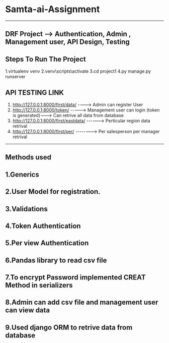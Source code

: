# Samta-ai-Assignment
----------------------
DRF Project --> Authentication, Admin , Management user, API Design, Testing
---------------------------
Steps To Run The Project
---------------------------
1.virtualenv venv
2.venv\scripts\activate
3.cd project1
4.py manage.py runserver

API TESTING LINK
------------------------------------------------------------------------------------------------------------------------------------------
1. http://127.0.0.1:8000/first/data/        ----> Admin can register User 
2. http://127.0.0.1:8000/token/             -----> Management user can login (token is generated)---> Can retrive all data from database
3. http://127.0.0.1:8000/first/eastdata/    ------> Perticular region data retrival
4. http://127.0.0.1:8000/first/per/         --------> Per salesperson per manager retrival
------------------------------------------------------------------------------------------------------------------------------------------

Methods used
--------------
1.Generics
------
2.User Model for registration.
-------
3.Validations
-------
4.Token Authentication
---------
5.Per view Authentication
---------
6.Pandas library to read csv file
--------
7.To encrypt Password implemented CREAT Method in serializers
---------
8.Admin can add csv file and management user can view data
-----------
9.Used django ORM to retrive data from database
-------------
